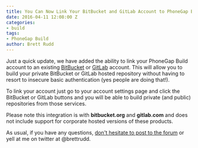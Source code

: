 ```yaml
---
title: You Can Now Link Your BitBucket and GitLab Account to PhoneGap Build
date: 2016-04-11 12:08:00 Z
categories:
- build
tags:
- PhoneGap Build
author: Brett Rudd
---
```


Just a quick update, we have added the ability to link your PhoneGap Build account to an existing [BitBucket](https://bitbucket.org/) or [GitLab](https://gitlab.com) account. This will allow you to build your private BitBucket or GitLab hosted repository without having to resort to insecure basic authentication (yes people are doing that!).

To link your account just go to your account settings page and click the BitBucket or GitLab buttons and you will be able to build private (and public) repositories from those services.

Please note this integration is with **bitbucket.org** and **gitlab.com** and does not include support for corporate hosted versions of these products.

As usual, if you have any questions, <a href="https://forums.adobe.com/community/phonegap/build">don't hesitate to post to the forum</a> or yell at me on twitter at @brettrudd.
